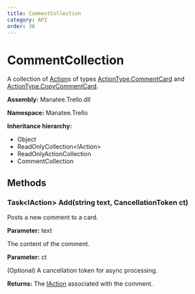 ```yaml
---
title: CommentCollection
category: API
order: 38
---
```


# CommentCollection

A collection of [Action](Action#action)s of types [ActionType.CommentCard](ActionType#static-actiontype-commentcard) and [ActionType.CopyCommentCard](ActionType#static-actiontype-copycommentcard).

**Assembly:** Manatee.Trello.dll

**Namespace:** Manatee.Trello

**Inheritance hierarchy:**

- Object
- ReadOnlyCollection&lt;IAction&gt;
- ReadOnlyActionCollection
- CommentCollection

## Methods

### Task&lt;IAction&gt; Add(string text, CancellationToken ct)

Posts a new comment to a card.

**Parameter:** text

The content of the comment.

**Parameter:** ct

(Optional) A cancellation token for async processing.

**Returns:** The [IAction](IAction#iaction) associated with the comment.

